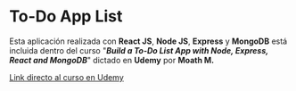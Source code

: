 # To-Do App List

<p>Esta aplicación realizada con <b>React JS</b>, <b>Node JS</b>, <b>Express</b> y <b>MongoDB</b> está incluida dentro del curso "<b><i>Build a To-Do List App with Node, Express, React and MongoDB</i></b>" dictado en <b>Udemy</b> por <b>Moath M.</b></p>

<a href="https://www.udemy.com/course/build-to-do-list-app-with-node-express-react-mongodb/">
    Link directo al curso en Udemy
</a>